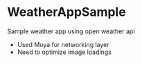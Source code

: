 # WeatherAppSample
Sample weather app using open weather api

- Used Moya for networking layer
- Need to optimize image loadings
